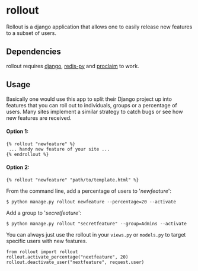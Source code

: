 # rollout

Rollout is a django application that allows one to easily release new features to a subset of users.

## Dependencies

rollout requires [django](http://www.djangoproject.com), [redis-py](http://github.com/andymccurdy/redis-py) and [proclaim](http://github.com/asenchi/proclaim) to work.

## Usage

Basically one would use this app to split their Django project up into  features that you can roll out to individuals, groups or a percentage of users. Many sites implement a similar strategy to catch bugs or see how new features are received.

#### Option 1:

    {% rollout "newfeature" %}
     ... handy new feature of your site ...
    {% endrollout %}

#### Option 2:

    {% rollout "newfeature" "path/to/template.html" %}

From the command line, add a percentage of users to '_newfeature_':

    $ python manage.py rollout newfeature --percentage=20 --activate

Add a group to '_secretfeature_':

    $ python manage.py rollout "secretfeature" --group=Admins --activate

You can always just use the rollout in your `views.py` or `models.py` to target specific users with new features.

    from rollout import rollout
    rollout.activate_percentage("nextfeature", 20)
    rollout.deactivate_user("nextfeature", request.user)


